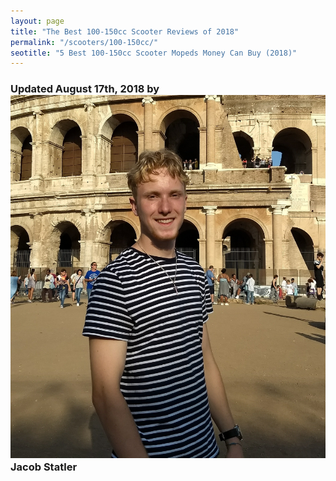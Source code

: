 ```yaml
---
layout: page
title: "The Best 100-150cc Scooter Reviews of 2018"
permalink: "/scooters/100-150cc/"
seotitle: "5 Best 100-150cc Scooter Mopeds Money Can Buy (2018)"
---
```


<h3 class="page-subtitle">
	Updated August 17th, 2018 by 
	<img src="/img/profile/headshot.jpg" class="circle" alt="Headshot">
	Jacob Statler
</h3>